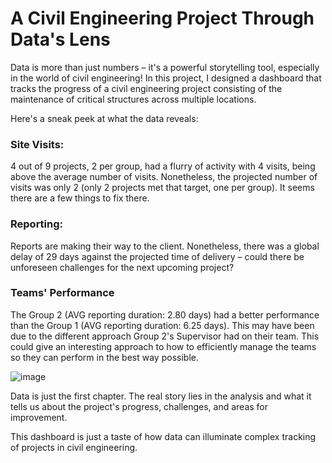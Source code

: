 # A Civil Engineering Project Through Data's Lens ️
Data is more than just numbers – it's a powerful storytelling tool, especially in the world of civil engineering! In this project, I designed a dashboard that tracks the progress of a civil engineering project consisting of the maintenance of critical structures across multiple locations.
          
Here's a sneak peek at what the data reveals:


### Site Visits:
4 out of 9 projects, 2 per group, had a flurry of activity with 4 visits, being above the average number of visits. Nonetheless, the projected number of visits was only 2 (only 2 projects met that target, one per group). It seems there are a few things to fix there.

### Reporting:
Reports are making their way to the client. Nonetheless, there was a global delay of 29 days against the projected time of delivery – could there be unforeseen challenges for the next upcoming project?

### Teams' Performance
The Group 2 (AVG reporting duration: 2.80 days) had a better performance than the Group 1 (AVG reporting duration: 6.25 days). This may have been due to the different approach Group 2's Supervisor had on their team. This could give an interesting approach to how to efficiently manage the teams so they can perform in the best way possible.

![image](https://github.com/HansselMorales/ProjectsPortfolio/assets/122589585/f1b345dd-c7ef-4c44-a1ea-c2c679aa378b)



Data is just the first chapter. The real story lies in the analysis and what it tells us about the project's progress, challenges, and areas for improvement.

This dashboard is just a taste of how data can illuminate complex tracking of projects in civil engineering.
